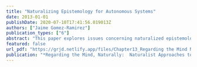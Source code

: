 ```yaml
---
title: "Naturalizing Epistemology for Autonomous Systems"
date: 2013-01-01
publishDate: 2020-07-10T17:41:56.019013Z
authors: ["Jaime Gomez-Ramirez"]
publication_types: ["6"]
abstract: "This paper explores issues concerning naturalized epistemology and the use of isomorphism criteria in the analysis and construction of autonomous systems. A naturalized epistemic account is proposed following the constructivist paradigm. We begin by defining the basis level, where irreducible extralogical-phenomenic primitives are set out. Upon the simple primitives of basis level, further and more complex levels are defined, through a subsumption process, permitting to correlate different conceptual levels in terms of their respective primitives. Following this constructivist practice, we expect to obtain a shaped set of isomorphisms between the system form, that is, the epistemic part of the system, and a range of perceived objects and events of the environment where the system is placed."
featured: false
url_pdf: "https://grjd.netlify.app/files/Chapter13_Regarding the Mind Naturally_hard_man_v1.pdf"
publication: "*Regarding the Mind, Naturally:  Naturalist Approaches to the Sciences of the Mental*"
---
```


